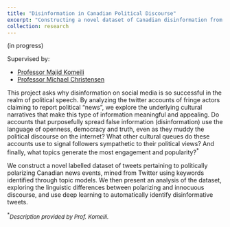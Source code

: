 ```yaml
---
title: "Disinformation in Canadian Political Discourse"
excerpt: "Constructing a novel dataset of Canadian disinformation from Twitter, and analyzing its linguistic properties using deep learning."
collection: research
---
```


(in progress)

Supervised by:

* [Professor Majid Komeili](http://people.scs.carleton.ca/~majidkomeili/)
* [Professor Michael Christensen](https://carleton.ca/law/people/michael-christensen/)


This project asks why disinformation on social media is so successful in the realm of political speech. By analyzing the twitter accounts of fringe actors claiming to report political “news”, we explore the underlying cultural narratives that make this type of information meaningful and appealing. Do accounts that purposefully spread false information (disinformation) use the language of openness, democracy and truth, even as they muddy the political discourse on the internet? What other cultural queues do these accounts use to signal followers sympathetic to their political views? And finally, what topics generate the most engagement and popularity?<sup>*</sup>

We construct a novel labelled dataset of tweets pertaining to politically polarizing Canadian news events, mined from Twitter using keywords identified through topic models. We then present an analysis of the dataset, exploring the linguistic differences between polarizing and innocuous discourse, and use deep learning to automatically identify disinformative tweets.


<sup>*</sup><i style='font-size: small'>Description provided by Prof. Komeili.</i>